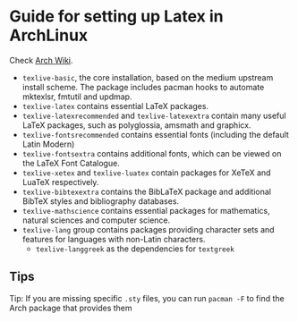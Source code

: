 # Guide for setting up Latex in ArchLinux

Check [Arch Wiki](https://wiki.archlinux.org/title/TeX_Live).

- `texlive-basic`, the core installation, based on the medium upstream install scheme. The package includes pacman hooks to automate mktexlsr, fmtutil and updmap.
- `texlive-latex` contains essential LaTeX packages.
- `texlive-latexrecommended` and `texlive-latexextra` contain many useful LaTeX packages, such as polyglossia, amsmath and graphicx.
- `texlive-fontsrecommended` contains essential fonts (including the default Latin Modern)
- `texlive-fontsextra` contains additional fonts, which can be viewed on the LaTeX Font Catalogue.
- `texlive-xetex` and `texlive-luatex` contain packages for XeTeX and LuaTeX respectively.
- `texlive-bibtexextra` contains the BibLaTeX package and additional BibTeX styles and bibliography databases.
- `texlive-mathscience` contains essential packages for mathematics, natural sciences and computer science.
- `texlive-lang` group contains packages providing character sets and features for languages with non-Latin characters.
  - `texlive-langgreek` as the dependencies for `textgreek`

## Tips
Tip: If you are missing specific `.sty` files, you can run `pacman -F` to find the Arch package that provides them
